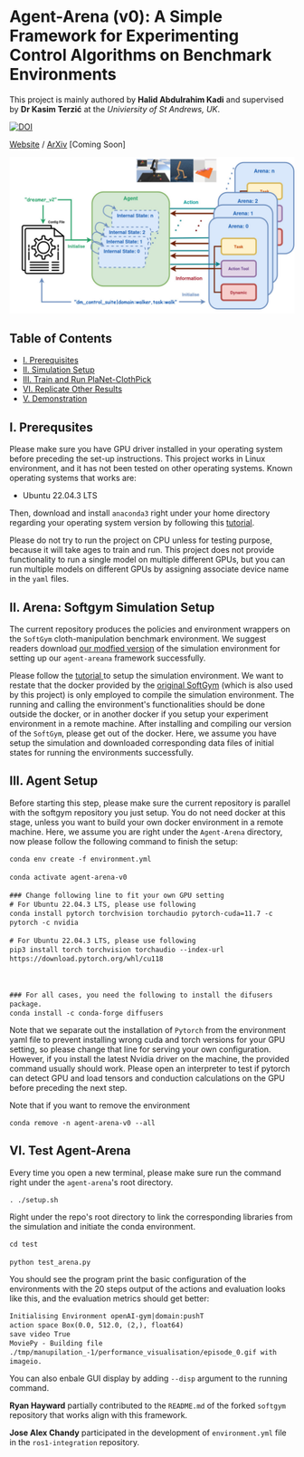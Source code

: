 <h1>  Agent-Arena (v0): A Simple Framework for Experimenting Control Algorithms on Benchmark Environments </h1>

This project is mainly authored by **Halid Abdulrahim Kadi** and supervised by **Dr Kasim Terzić** at the *Univiersity of St Andrews, UK*.

[![DOI](https://zenodo.org/badge/933415395.svg)](https://doi.org/10.5281/zenodo.14876793)

[Website]() /  [ArXiv]() [Coming Soon]


![plot](assets/agent-arena.jpg)



## Table of Contents

- [I. Prerequisites](#prerequsites)
- [II. Simulation Setup](#simulation)
- [III. Train and Run PlaNet-ClothPick](#train-planet)
- [VI. Replicate Other Results](#other-results)
- [V. Demonstration](#demo)

## I. Prerequsites

Please make sure you have GPU driver installed in your operating system before preceding the set-up instructions. This project works in Linux environment, and it has not been tested on other operating systems. Known operating systems that works are:

* Ubuntu 22.04.3 LTS

Then, download and install `anaconda3` right under your home directory regarding your operating system version by following this [tutorial](https://docs.anaconda.com/free/anaconda/install/linux/).

Please do not try to run the project on CPU unless for testing purpose, because it will take ages to train and run. This project does not provide functionality to run a single model on multiple different GPUs, but you can run multiple models on different GPUs by assigning associate device name in the `yaml` files.

## II. Arena: Softgym Simulation Setup

The current repository produces the policies and environment wrappers on the `SoftGym` cloth-manipulation benchmark environment. We suggest readers download [our modfied version](https://github.com/halid1020/softgym/tree/master) of the simulation environment for setting up our `agent-areana` framework successfully.

Please follow the [tutorial ](https://github.com/halid1020/softgym/blob/master/README.md)to setup the simulation environment. We want to restate that the docker provided by the [original SoftGym](https://github.com/Xingyu-Lin/softgym) (which is also used by this project) is only employed to compile the simulation environment. The running and calling the environment's functionalities should be done outside the docker, or in another docker if you setup your experiment environment in a remote machine. After installing and compiling our version of the `SoftGym`, please get out of the docker. Here, we assume you have setup the simulation and downloaded corresponding data files of initial states for running the environments successfully.

## III. Agent Setup

Before starting this step, please make sure the current repository is parallel with the softgym repository you just setup. You do not need docker at this stage, unless you want to build your own docker environment in a remote machine. Here, we assume you are right under the `Agent-Arena` directory, now please follow the following command to finish the setup:

```
conda env create -f environment.yml

conda activate agent-arena-v0

### Change following line to fit your own GPU setting
# For Ubuntu 22.04.3 LTS, please use following
conda install pytorch torchvision torchaudio pytorch-cuda=11.7 -c pytorch -c nvidia

# For Ubuntu 22.04.3 LTS, please use following
pip3 install torch torchvision torchaudio --index-url https://download.pytorch.org/whl/cu118



### For all cases, you need the following to install the difusers package.
conda install -c conda-forge diffusers 
```

Note that we separate out the installation of `Pytorch` from the environment yaml file to prevent installing wrong cuda and torch versions for your GPU setting, so please change that line for serving your own configuration. However, if you install the latest Nvidia driver on the machine, the provided command usually should work. Please open an interpreter to test if pytorch can detect GPU and load tensors and conduction calculations on the GPU before preceding the next step.

Note that if you want to remove the environment

```
conda remove -n agent-arena-v0 --all  
```

## VI. Test Agent-Arena

Every time you open a new terminal, please make sure run the command right under the `agent-arena`'s root directory.

```
. ./setup.sh
```

Right under the repo's root directory to link the corresponding libraries from the simulation and initiate the conda environment.

```
cd test

python test_arena.py

```

You should see the program print the basic configuration of the environments with the 20 steps output of the actions and evaluation looks like this,  and the evaluation metrics should get better:

```
Initialising Environment openAI-gym|domain:pushT
action space Box(0.0, 512.0, (2,), float64)
save video True
MoviePy - Building file ./tmp/manupilation_-1/performance_visualisation/episode_0.gif with imageio.
```

You can also enbale GUI display by adding `--disp` argument to the running command.

**Ryan Hayward** partially contributed to the `README.md` of the forked `softgym` repository that works align with this framework.

**Jose Alex Chandy** participated in the development of `environment.yml` file in the `ros1-integration` repository.
